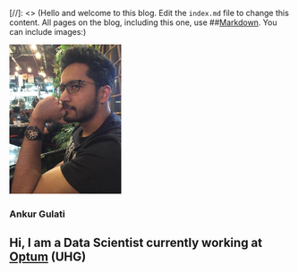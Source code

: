 [//]: <> (Hello and welcome to this blog. Edit the `index.md` file to change this content. All pages on the blog, including this one, use ##[Markdown](https://guides.github.com/features/mastering-markdown/). You can include images:)


<img src="DP.jpeg" alt="Display Pic" width="200"/> <h3>Ankur Gulati</h3>


## Hi, I am a Data Scientist currently working at [Optum](https://www.optum.com) (UHG)

